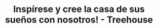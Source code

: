 ---
layout: index
page_name: Página de inicio
title: Inspírese y cree la casa de sus sueños con nosotros! - Treehouse
description: Treehouse es una plataforma donde puedes encontrar muchas ideas brillantes para el hogar y el jardín. Inspírese y encuentre productos que cumplan con todas sus expectativas.
h1: Inspírese y cree la casa de sus sueños con nosotros!
recent_articles: true
recent_rankings: false
seo_section:
    first:
        title: Inspírese con las últimas tendencias
        content: |-
          Trae los proyectos más originales a tu casa. Inspírese con nuestras mejores ideas para la decoración del hogar. En Treehouse encontrarás los diseños de proyectos más innovadores. ¿Quizás seas un tradicionalista? Te tenemos cubierto. Preparamos algunos diseños frescos de formas clásicas muy conocidas. En nuestra página web encontrarás las últimas tendencias y estilos en diseño de interiores.
    second:
        title: Pregunte a nuestros expertos
        content: |-
          ¿Sueñas con una hermosa casa o un jardín pero no sabes por dónde empezar? ¿Busca orientación para elegir un producto, hacer una renovación o amueblar su habitación? ¿No está seguro de qué muebles elegir o si se adaptarán a su casa? No se preocupe más. Consulte a nuestros especialistas. Hemos preparado los mejores y más originales consejos y trucos sobre varios temas.
---